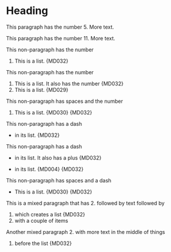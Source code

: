 # Heading

This paragraph has the number
5. More text.

This paragraph has the number
11. More text.

This non-paragraph has the number
1. This is a list. {MD032}

This non-paragraph has the number
1. This is a list. It also has the number {MD032}
5. This is a list. {MD029}

This non-paragraph has spaces and the number
1.   This is a list. {MD030} {MD032}

This non-paragraph has a dash
- in its list. {MD032}

This non-paragraph has a dash
- in its list. It also has a plus {MD032}
+ in its list. {MD004} {MD032}

This non-paragraph has spaces and a dash
-   This is a list. {MD030} {MD032}

This is a mixed paragraph that has
2. followed by text followed by
1. which creates a list {MD032}
1. with a couple of items

Another mixed paragraph
2. with more text
in the middle of things
1. before the list {MD032}
